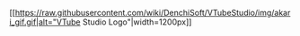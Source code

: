 [[https://raw.githubusercontent.com/wiki/DenchiSoft/VTubeStudio/img/akari_gif.gif|alt="VTube Studio Logo"|width=1200px]]
